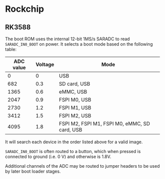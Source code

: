 # Rockchip

## RK3588

The boot ROM uses the internal 12-bit 1MS/s SARADC to read `SARADC_IN0_BOOT` on
power. It selects a boot mode based on the following table:

| ADC value | Voltage | Mode |
|-----------|---------|------|
|         0 |       0 | USB  |
|       682 |     0.3 | SD card, USB |
|      1365 |     0.6 | eMMC, USB |
|      2047 |     0.9 | FSPI M0, USB |
|      2730 |     1.2 | FSPI M1, USB |
|      3412 |     1.5 | FSPI M2, USB |
|      4095 |     1.8 | FSPI M2, FSPI M1, FSPI M0, eMMC, SD card, USB |

It will search each device in the order listed above for a valid image.

`SARADC_IN0_BOOT` is often routed to a button, which when pressed is connected
to ground (i.e. 0 V) and otherwise is 1.8V.

Additional channels of the ADC may be routed to jumper headers to be used by
later boot loader stages.
